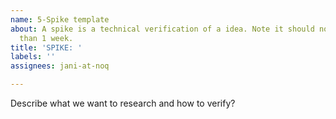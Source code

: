 ```yaml
---
name: 5-Spike template
about: A spike is a technical verification of a idea. Note it should not take more
  than 1 week.
title: 'SPIKE: '
labels: ''
assignees: jani-at-noq

---
```


Describe what we want to research and how to verify?
